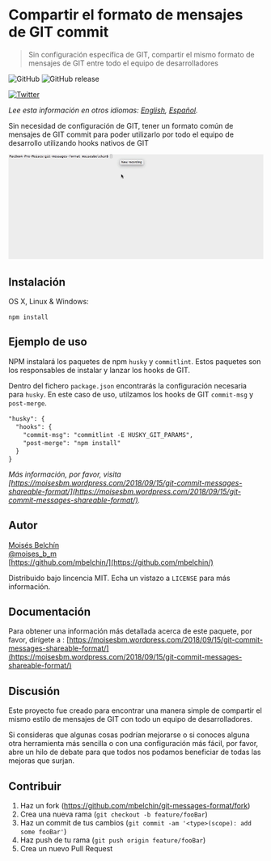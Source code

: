 # Compartir el formato de mensajes de GIT commit
> Sin configuración específica de GIT, compartir el mismo formato de mensajes de GIT entre todo el equipo de desarrolladores

![GitHub](https://img.shields.io/github/license/mbelchin/git-messages-format.svg)
![GitHub release](https://img.shields.io/github/release/mbelchin/git-messages-format.svg)


[![Twitter](https://img.shields.io/twitter/url/https/shields.io.svg?style=social)](https://twitter.com/intent/tweet?text=Wow:&url=https%3A%2F%2Fgithub.com%2Fmbelchin%2Fgit-messages-format&hashtags=git,hooks,developers,commit,format)


*Lee esta información en otros idiomas: [English](README.md), [Español](README.es.md).*

Sin necesidad de configuración de GIT, tener un formato común de mensajes de GIT commit para poder utilizarlo por todo el equipo de desarrollo utilizando hooks nativos de GIT

![](example.gif)

## Instalación

OS X, Linux & Windows:

```
npm install
```

## Ejemplo de uso

NPM instalará los paquetes de npm `husky` y `commitlint`. Estos paquetes son 
los responsables de instalar y lanzar los hooks de GIT.

Dentro del fichero `package.json` encontrarás la configuración necesaria para
`husky`.
En este caso de uso, utilzamos los hooks de GIT `commit-msg` y `post-merge`.

```
"husky": {
  "hooks": {
    "commit-msg": "commitlint -E HUSKY_GIT_PARAMS",
    "post-merge": "npm install"
  }
}
```

_Más información, por favor, visita [https://moisesbm.wordpress.com/2018/09/15/git-commit-messages-shareable-format/](https://moisesbm.wordpress.com/2018/09/15/git-commit-messages-shareable-format/)._

## Autor

[Moisés Belchín](https://moisesbm.wordpress.com)  
[@moises_b_m](https://twitter.com/moises_b_m)  
[https://github.com/mbelchin/](https://github.com/mbelchin/)  

Distribuido bajo lincencia MIT. Echa un vistazo a ``LICENSE`` para más información.

## Documentación

Para obtener una información más detallada acerca de este paquete, por favor, dirígete a :
[https://moisesbm.wordpress.com/2018/09/15/git-commit-messages-shareable-format/](https://moisesbm.wordpress.com/2018/09/15/git-commit-messages-shareable-format/)

## Discusión

Este proyecto fue creado para encontrar una manera simple de compartir el mismo estilo de mensajes de GIT con todo un equipo de desarrolladores.

Si consideras que algunas cosas podrían mejorarse o si conoces alguna otra herramienta más sencilla o con una configuración más fácil, por favor, abre un hilo de debate para que todos nos podamos beneficiar de todas las mejoras que surjan.

## Contribuir

1. Haz un fork (<https://github.com/mbelchin/git-messages-format/fork>)
2. Crea una nueva rama (`git checkout -b feature/fooBar`)
3. Haz un commit de tus cambios (`git commit -am '<type>(scope): add some fooBar'`)
4. Haz push de tu rama (`git push origin feature/fooBar`)
5. Crea un nuevo Pull Request
